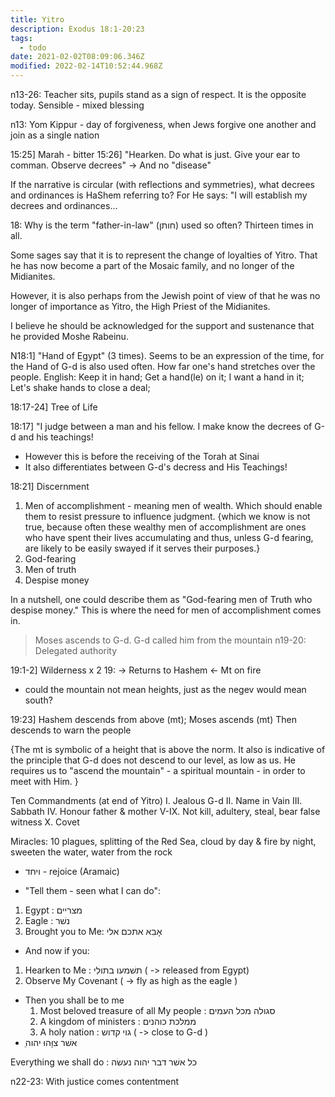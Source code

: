 ```yaml
---
title: Yitro
description: Exodus 18:1-20:23
tags:
  - todo
date: 2021-02-02T08:09:06.346Z
modified: 2022-02-14T10:52:44.968Z
---
```


n13-26:
Teacher sits, pupils stand as a sign of respect. It is the opposite today.
Sensible - mixed blessing

n13: Yom Kippur - day of forgiveness, when Jews forgive one another and join as a single nation

15:25] Marah - bitter
15:26] "Hearken. Do what is just. Give your ear to comman. Observe decrees" -> And no "disease"

If the narrative is circular (with reflections and symmetries), what decrees and ordinances is HaShem referring to? For He says: "I will establish my decrees and ordinances...

18: Why is the term "father-in-law" (חותן) used so often? Thirteen times in all.

Some sages say that it is to represent the change of loyalties of Yitro. That he has now become a part of the Mosaic family, and no longer of the Midianites.

However, it is also perhaps from the Jewish point of view of that he was no longer of importance as Yitro, the High Priest of the Midianites.

I believe he should be acknowledged for the support and sustenance that he provided Moshe Rabeinu.

N18:1] "Hand of Egypt" (3 times). Seems to be an expression of the time, for the Hand of G-d is also used often. How far one's hand stretches over the people. English: Keep it in hand; Get a hand(le) on it; I want a hand in it; Let's shake hands to close a deal;

18:17-24] Tree of Life

18:17] "I judge between a man and his fellow. I make know the decrees of G-d and his teachings!

- However this is before the receiving of the Torah at Sinai
- It also differentiates between G-d's decress and His Teachings!

18:21] Discernment

1. Men of accomplishment - meaning men of wealth. Which should enable them to resist pressure to influence judgment. {which we know is not true, because often these wealthy men of accomplishment are ones who have spent their lives accumulating and thus, unless G-d fearing, are likely to be easily swayed if it serves their purposes.}
2. God-fearing
3. Men of truth
4. Despise money

In a nutshell, one could describe them as "God-fearing men of Truth who despise money." This is where the need for men of accomplishment comes in.

> Moses ascends to G-d. G-d called him from the mountain
> n19-20: Delegated authority

19:1-2] Wilderness x 2
19:
-> Returns to Hashem
<- Mt on fire

- could the mountain not mean heights, just as the negev would mean south?

19:23] Hashem descends from above (mt); Moses ascends (mt)
Then descends to warn the people

{The mt is symbolic of a height that is above the norm. It also is indicative of the principle that G-d does not descend to our level, as low as us. He requires us to "ascend the mountain" - a spiritual mountain - in order to meet with Him. }

Ten Commandments (at end of Yitro)
I. Jealous G-d
II. Name in Vain
III. Sabbath
IV. Honour father & mother
V-IX. Not kill, adultery, steal, bear false witness
X. Covet

Miracles:
10 plagues, splitting of the Red Sea, cloud by day & fire by night,
sweeten the water, water from the rock

- ויחד - rejoice (Aramaic)

- "Tell them - seen what I can do":

1. Egypt : מצריים
2. Eagle : נשׁר
3. Brought you to Me: אָבִא אתכם אלי

- And now if you:

1. Hearken to Me : תשׁמעו בתולִי ( -> released from Egypt)
2. ֺObserve My Covenant ( -> fly as high as the eagle )

- Then you shall be to me
  1. Most beloved treasure of all My people : סגולה מכל העמים
  2. A kingdom of ministers : ממלכת כוהנים
  3. A holy nation : גוי קדוש ( -> close to G-d )
- ַאשׁר צוָּהוּ יהוה

Everything we shall do : כל אשׁר דבר יהוה נעשׂה

n22-23: With justice comes contentment
